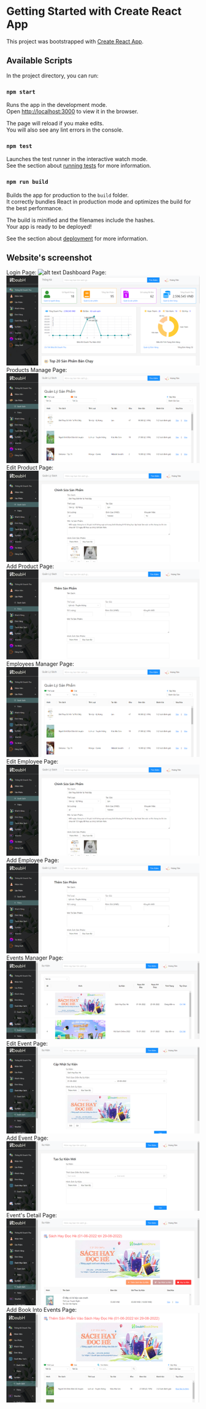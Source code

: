 # Getting Started with Create React App

This project was bootstrapped with [Create React App](https://github.com/facebook/create-react-app).

## Available Scripts

In the project directory, you can run:

### `npm start`

Runs the app in the development mode.\
Open [http://localhost:3000](http://localhost:3000) to view it in the browser.

The page will reload if you make edits.\
You will also see any lint errors in the console.

### `npm test`

Launches the test runner in the interactive watch mode.\
See the section about [running tests](https://facebook.github.io/create-react-app/docs/running-tests) for more information.

### `npm run build`

Builds the app for production to the `build` folder.\
It correctly bundles React in production mode and optimizes the build for the best performance.

The build is minified and the filenames include the hashes.\
Your app is ready to be deployed!

See the section about [deployment](https://facebook.github.io/create-react-app/docs/deployment) for more information.

## Website's screenshot

Login Page:
![alt text](https://github.com/hoangtvspk/bookstore_react_frontend_admin/tree/master/src/Image/dangnhap.png?raw=true)
Dashboard Page:
![alt text](https://github.com/hoangtvspk/bookstore_react_frontend_admin/blob/master/src/Image/thongke.png?raw=true)
Products Manage Page:
![alt text](https://github.com/hoangtvspk/bookstore_react_frontend_admin/blob/master/src/Image/sanpham.png?raw=true)
Edit Product Page:
![alt text](https://github.com/hoangtvspk/bookstore_react_frontend_admin/blob/master/src/Image/suasanpham.png?raw=true)
Add Product Page:
![alt text](https://github.com/hoangtvspk/bookstore_react_frontend_admin/blob/master/src/Image/themsanpham.png?raw=true)
Employees Manager Page:
![alt text](https://github.com/hoangtvspk/bookstore_react_frontend_admin/blob/master/src/Image/nhanvien.png?raw=true)
Edit Employee Page:
![alt text](https://github.com/hoangtvspk/bookstore_react_frontend_admin/blob/master/src/Image/suanhanvien.png?raw=true)
Add Employee Page:
![alt text](https://github.com/hoangtvspk/bookstore_react_frontend_admin/blob/master/src/Image/themnhanvien.png?raw=true)
Events Manager Page:
![alt text](https://github.com/hoangtvspk/bookstore_react_frontend_admin/blob/master/src/Image/sukien.png?raw=true)
Edit Event Page:
![alt text](https://github.com/hoangtvspk/bookstore_react_frontend_admin/blob/master/src/Image/suathongtinsukien.png?raw=true)
Add Event Page:
![alt text](https://github.com/hoangtvspk/bookstore_react_frontend_admin/blob/master/src/Image/themsukien.png?raw=true)
Event's Detail Page:
![alt text](https://github.com/hoangtvspk/bookstore_react_frontend_admin/blob/master/src/Image/chitietsukien.png?raw=true)
Add Book Into Events Page:
![alt text](https://github.com/hoangtvspk/bookstore_react_frontend_admin/blob/master/src/Image/themsachvaosukien.png?raw=true)
